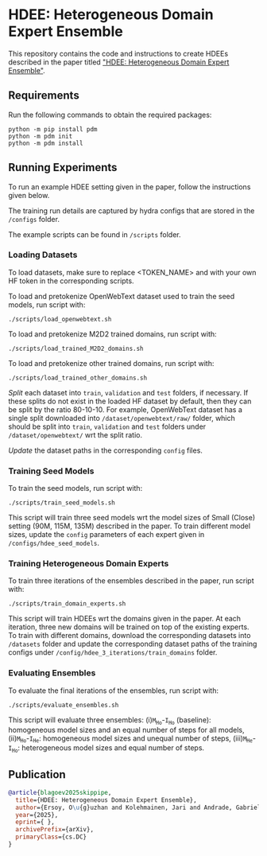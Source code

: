 # HDEE: Heterogeneous Domain Expert Ensemble
This repository contains the code and instructions to create HDEEs described in the paper titled ["HDEE: Heterogeneous Domain Expert Ensemble"](link).


## Requirements

Run the following commands to obtain the required packages:

```commandline
python -m pip install pdm
python -m pdm init 
python -m pdm install
```

## Running Experiments
To run an example HDEE setting given in the paper, follow the instructions given below.

The training run details are captured by hydra configs that are stored in the `/configs` folder.

The example scripts can be found in `/scripts` folder.

### Loading Datasets
To load datasets, make sure to replace <TOKEN_NAME> and <TOKEN> with your own HF token in the corresponding scripts.

To load and pretokenize OpenWebText dataset used to train the seed models, run script with:
```commandline
./scripts/load_openwebtext.sh
```

To load and pretokenize M2D2 trained domains, run script with:
```commandline
./scripts/load_trained_M2D2_domains.sh
```

To load and pretokenize other trained domains, run script with:
```commandline
./scripts/load_trained_other_domains.sh
```

*Split* each dataset into `train`, `validation` and `test` folders, if necessary. If these splits do not exist in the loaded HF dataset by default, then they can be split by the ratio 80-10-10. For example, OpenWebText dataset has a single split downloaded into `/dataset/openwebtext/raw/` folder, which should be split into `train`, `validation` and `test` folders under `/dataset/openwebtext/` wrt the split ratio.

*Update* the dataset paths in the corresponding `config` files.

### Training Seed Models

To train the seed models, run script with:
```commandline
./scripts/train_seed_models.sh
```

This script will train three seed models wrt the model sizes of Small (Close) setting (90M, 115M, 135M) described in the paper. To train different model sizes, update the `config` parameters of each expert given in `/configs/hdee_seed_models`.

### Training Heterogeneous Domain Experts

To train three iterations of the ensembles described in the paper, run script with:

```commandline
./scripts/train_domain_experts.sh
```

This script will train HDEEs wrt the domains given in the paper. At each iteration, three new domains will be trained on top of the existing experts. To train with different domains, download the corresponding datasets into `/datasets` folder and update the corresponding dataset paths of the training configs under `/config/hdee_3_iterations/train_domains` folder.

### Evaluating Ensembles

To evaluate the final iterations of the ensembles, run script with:

```commandline
./scripts/evaluate_ensembles.sh
```

This script will evaluate three ensembles: 
(i)$\texttt{M}_\texttt{Ho}$-$\texttt{I}_\texttt{Ho}$ (baseline): homogeneous model sizes and an equal number of steps for all models, (ii)$\texttt{M}_\texttt{Ho}$-$\texttt{I}_\texttt{He}$: homogeneous model sizes and unequal number of steps, (iii)$\texttt{M}_\texttt{He}$-$\texttt{I}_\texttt{Ho}$: heterogeneous model sizes and equal number of steps.

## Publication

```bibtex
@article{blagoev2025skippipe,
  title={HDEE: Heterogeneous Domain Expert Ensemble}, 
  author={Ersoy, O\u{g}uzhan and Kolehmainen, Jari and Andrade, Gabriel Passamani},
  year={2025},
  eprint={ },
  archivePrefix={arXiv},
  primaryClass={cs.DC}
}
```
